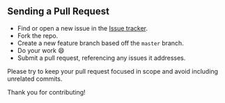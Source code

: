 ## Sending a Pull Request

- Find or open a new issue in the [Issue tracker](https://github.com/melanieseltzer/react-components/issues).
- Fork the repo.
- Create a new feature branch based off the `master` branch.
- Do your work 😄
- Submit a pull request, referencing any issues it addresses.

Please try to keep your pull request focused in scope and avoid including unrelated commits.

Thank you for contributing!
